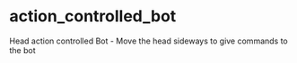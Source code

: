 # action_controlled_bot
Head action controlled Bot - Move the head sideways to give commands to the bot
